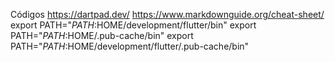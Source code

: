 Códigos
https://dartpad.dev/
https://www.markdownguide.org/cheat-sheet/
export PATH="$PATH:$HOME/development/flutter/bin"
export PATH="$PATH:$HOME/.pub-cache/bin"
export PATH="$PATH:$HOME/development/flutter/.pub-cache/bin"